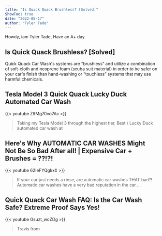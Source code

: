 ```yaml
---
title: "Is Quick Quack Brushless? [Solved]"
ShowToc: true 
date: "2022-05-17"
author: "Tyler Tade" 
---
```


Howdy, iam Tyler Tade, Have an A+ day.
## Is Quick Quack Brushless? [Solved]
Quick Quack Car Wash's systems are “brushless” and utilize a combination of soft-cloth and neoprene foam (scuba suit material) in order to be safer on your car's finish than hand-washing or “touchless” systems that may use harmful chemicals.

## Tesla Model 3 Quick Quack Lucky Duck Automated Car Wash
{{< youtube Z9Mg70vo7Ac >}}
>Taking my Tesla Model 3 through the highest tier, Best / Lucky Duck automated car wash at 

## Here's Why AUTOMATIC CAR WASHES Might Not Be So Bad After all! | Expensive Car + Brushes = ??!?!
{{< youtube 62IeFYQgkx0 >}}
>If your car just needs a rinse, are automatic car washes THAT bad?! Automatic car washes have a very bad reputation in the car ...

## Quick Quack Car Wash FAQ: Is the Car Wash Safe? Extreme Proof Says Yes!
{{< youtube Gsuzt_wcZDg >}}
>Travis from 


